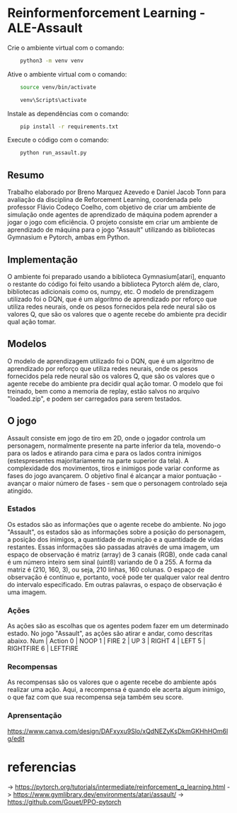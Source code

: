 # Reinformenforcement Learning - ALE-Assault

Crie o ambiente virtual com o comando:
```bash
    python3 -m venv venv
```

Ative o ambiente virtual com o comando:
```bash - Linux
    source venv/bin/activate
```
```bash - Windows
    venv\Scripts\activate
```
Instale as dependências com o comando:
```bash
    pip install -r requirements.txt

```
Execute o código com o comando:
```bash
    python run_assault.py
```

## Resumo
 Trabalho elaborado por Breno Marquez Azevedo e Daniel Jacob Tonn para avaliação da disciplina
de Reforcement Learning, coordenada pelo professor Flávio Codeço Coelho, com objetivo de  criar
um ambiente de simulação onde agentes de aprendizado de máquina podem aprender a jogar o jogo com 
eficiência. O projeto consiste em criar um ambiente de aprendizado de máquina para o jogo "Assault"
utilizando as bibliotecas Gymnasium e Pytorch, ambas em Python. 

## Implementação
O ambiente foi preparado usando a biblioteca Gymnasium[atari], enquanto o restante do código foi feito usando a biblioteca Pytorch além de, claro, bibliotecas adicionais como os, numpy, etc. O modelo de prendizagem utilizado foi o DQN, que é um algoritmo de aprendizado por reforço que utiliza redes neurais, onde os pesos fornecidos pela rede neural são os valores Q, que são os valores que o agente recebe do ambiente pra decidir qual ação tomar.

## Modelos
O modelo de aprendizagem utilizado foi o DQN, que é um algoritmo de aprendizado por reforço que utiliza redes neurais, onde os pesos fornecidos pela rede neural são os valores Q, que são os valores que o agente recebe do ambiente pra decidir qual ação tomar. O modelo que foi treinado, bem como a memoria de replay, estão salvos no arquivo "loaded.zip", e podem ser carregados para serem testados.

## O jogo
Assault consiste em jogo de tiro em 2D, onde o jogador controla um personagem, normalmente
 presente na parte inferior da tela, movendo-o para os lados e atirando  para cima e para os lados 
 contra inimigos (estespresentes majoritariamente na parte superior da tela). A complexidade dos 
 movimentos, tiros e inimigos pode variar conforme as fases do jogo avançarem. O objetivo final 
 é alcançar a maior pontuação - avançar o maior número de fases - sem que o personagem controlado
  seja atingido. 

### Estados
Os estados são as informações que o agente recebe do ambiente. No jogo "Assault", os estados são
 as informações sobre a posição do personagem, a posição dos inimigos, a quantidade de munição e
 a quantidade de vidas restantes. Essas informações são passadas através de uma imagem, um espaço de 
 observação é matriz (array) de 3 canais (RGB), onde cada canal é um número inteiro sem sinal (uint8)
  variando de 0 a 255. A forma da matriz é (210, 160, 3), ou seja, 210 linhas, 160 colunas.
O espaço de observação é contínuo e, portanto, você pode ter qualquer valor real dentro do intervalo
 especificado. Em outras palavras, o espaço de observação é uma imagem.


### Ações
As ações são as escolhas que os agentes podem fazer em um determinado estado. No jogo "Assault", as
 ações são atirar e andar, como descritas abaixo.
 Num  | Action
 0    | NOOP
 1    | FIRE
 2    | UP
 3    | RIGHT
 4    | LEFT
 5    | RIGHTFIRE
 6    | LEFTFIRE

### Recompensas
As recompensas são os valores que o agente recebe do ambiente após realizar uma ação.
Aqui, a recompensa é quando ele acerta algum inimigo, o que faz com que sua recompensa seja também seu score.


### Aprensentação
https://www.canva.com/design/DAFxyxu9Slo/xQdNEZyKsDkmGKHhHOm6lg/edit


# referencias
-> https://pytorch.org/tutorials/intermediate/reinforcement_q_learning.html
-> https://www.gymlibrary.dev/environments/atari/assault/
-> https://github.com/Gouet/PPO-pytorch

